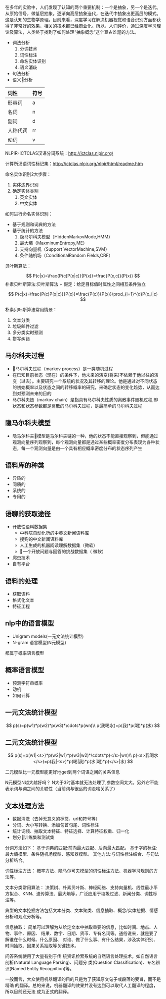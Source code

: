 在多年的实验中，人们发现了认知的两个重要机制：一个是抽象，另一个是迭代。从原始信号，做低层抽象，逐渐向高层抽象迭代，在迭代中抽象出更高层的模式。这是认知的生物学原理。目前来看，深度学习在解决机器视觉和语音识别方面都获得了非常好的效果，相关的技术都已经商业化。所以，人们评价，通过深度学习理论及算法，人类终于找到了如何处理“抽象概念”这个亘古难题的方法。


* 词法分析
    1. 分词技术
    2. 词性标注
    3. 命名实体识别
    4. 语义消歧
* 句法分析
* 语义分析

| 词性 | 符号 |
| :--- | :--- |
| 形容词 | a |
| 名词 | n |
| 副词 | d |
| 人称代词 | rr |
| 动词 | v |


NLPIR-ICTCLAS汉语分词系统：http://ictclas.nlpir.org/

计算所汉语词性标记集：http://ictclas.nlpir.org/nlpir/html/readme.htm

命名实体识别2大步骤：
1. 实体边界识别
2. 确定实体类别
    1. 英文实体
    2. 中文实体


如何进行命名实体识别：
* 基于规则和词典的方法
* 基于统计的方法
    1. 隐马尔科夫模型（HiddenMarkovMode,HMM）
    2. 最大熵（MaxminumEntropy,ME）
    3. 支持向量机（Support VectorMachine,SVM）
    4. 条件随机场（ConditionalRandom Fields,CRF）



贝叶斯算法：

$$
P(c|x)=\frac{P(c)P(x|c)}{P(x)}=\frac{P(x,c)}{P(x)}
$$
朴素贝叶斯算法:贝叶斯算法 + 假定：给定目标值时属性之间相互条件独立

$$
P(c|x)=\frac{P(c)P(x|c)}{P(x)}=\frac{P(c)}{P(x)}\prod_{i=1}^{d}P(x_i|c)
$$

朴素贝叶斯算法常用情景：
1. 文本分类
2. 垃圾邮件过滤
3. 多分类实时预测
4. 拼写纠错

## 马尔科夫过程
* 马尔科夫过程（markov process）是一类随机过程
* 在已知目前状态（现在）的条件下，他未来的演变(将来)不依赖于他以往的演变（过去）。主要研究一个系统的状况及其转移的理论。他是通过对不同状态的初始概率以及状态之间的转移概率的研究，来确定状态的变化趋势，从而达到对预测未来的目的
* 马尔科夫链（markov chain）是指具有马尔科夫性质的离散事件随机过程,即状态和状态参数都是离散的马尔科夫过程，是最简单的马尔科夫过程

## 隐马尔科夫模型
* 隐马尔科夫模型是马尔科夫链的一种，他的状态不能直接观察到，但能通过观测向量序列观察到，每个观测向量都是通过某些概率密度分布表现为各种状态，每一个观测向量是由一个具有相应概率密度分布的状态序列产生

## 语料库的种类
* 异质的
* 同质的
* 系统的
* 专用的

## 语聊的获取途径
* 开放性语料数据集
    * 中科院自动化所的中英文新闻语料库
    * 搜狗的中文新闻语料库
    * 人工生成的机器阅读理解数据集（微软）
    * 一个开放问题与回答的挑战数据集（ 微软）
* 爬虫技术
* 自有平台

## 语料的处理
* 获取语料
* 格式化文本
* 特征工程

## nlp中的语言模型
* Unigram models(一元文法统计模型)
* N-gram 语言模型(N元模型)

都属于概率语言模型

## 概率语言模型
* 预测字符串概率
* 动机
* 如何计算

## 一元文法统计模型
$$
p(s)=p(w1)*p(w2)*p(w3)*\cdots*p(wn)\\
p(我喝水)=p(我)*p(喝)*p(水)
$$
## 二元文法统计模型
$$
p(s)=p(w1|<s>)*p(w2|w1)*p(w3|w2)*\cdots*p(</s>|wn)\\
p(<s>我喝水</s>)=p(我|<s>)*p(喝|我)*p(水|喝)*p(</s>|水)
$$

二元模型比一元模型能更好地get到两个词语之间的关系信息

N元模型N越大越好吗？
N大于3时基本就无法处理了,参数空间太大。另外它不能表示词与词之间的关联性（当前词与很远的词没啥关系了）

## 文本处理方法
* 数据清洗（去掉无意义的标签、url和符号等）
* 分词、大小写转换、添加句首句尾、词性标注
* 统计词频、抽取文本特征、特征选择、计算特征权重、归一化
* 划分训练集和测试集









分词方法如下：
基于词典的匹配:前向最大匹配、后向最大匹配。
基于字的标注:最大熵模型、条件随机场模型、感知器模型。 
其他方法:与词性标注结合、与句法分析结合。

词性标注方法：
概率方法、隐马尔可夫模型的词性标注方法、机器学习规则的方法等。

文本分类常用算法：
决策树、朴素贝叶斯、神经网络、支持向量机、线性最小平方拟合、KNN、遗传算法、最大熵等，广泛应用于垃圾过滤、新闻分类、词性标注等。

典型的文本挖掘方法包括文本分类、文本聚类、信息抽取、概念/实体挖掘、情感分析和观点分析等。

信息抽取：
简单可以理解为从给定文本中抽取重要的信息，比如时间、地点、人物、事件、原因、 结果、数字、日期、货币、专有名词等。通俗说来，就是要了解谁在什么时候、什么原因、 对谁、做了什么事、有什么结果，涉及实体识别、时间抽取、因果关系抽取等关键技术。

问答系统使用了大量有别于传 统资讯检索系统的自然语言处理技术，如自然语言剖析(Natural Language Parsing)、问题分 类(Question Classification)、专名辨识(Named Entity Recognition)等。

一般而言，大众使用机器翻译的目的只是为了获知原文句子或段落的要旨，而不是精确 的翻译。总的来说，机器翻译的效果并没有达到可以取代人工翻译的程度，所以目前还无法 成为正式的翻译。